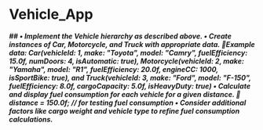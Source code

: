 # Vehicle_App

***## •	Implement the Vehicle hierarchy as described above. 
•	Create instances of Car, Motorcycle, and Truck with appropriate data. 
Example data: Car(vehicleId: 1, make: "Toyota", model: "Camry", fuelEfficiency: 15.0f, numDoors: 4, isAutomatic: true), Motorcycle(vehicleId: 2, make: "Yamaha", model: "R1", fuelEfficiency: 20.0f, engineCC: 1000, isSportBike: true), and Truck(vehicleId: 3, make: "Ford", model: "F-150", fuelEfficiency: 8.0f, cargoCapacity: 5.0f, isHeavyDuty: true) 
•	Calculate and display fuel consumption for each vehicle for a given distance. 
 distance = 150.0f; // for testing fuel consumption 
•	Consider additional factors like cargo weight and vehicle type to refine fuel consumption calculations.***
